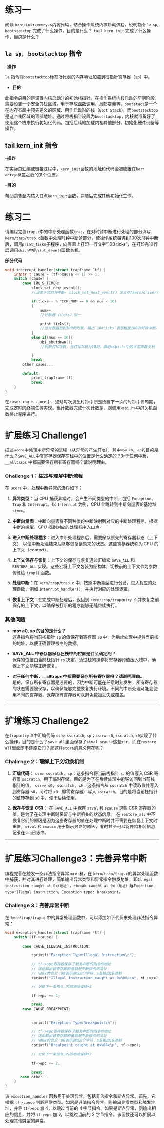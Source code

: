 # **练习一** 
阅读 `kern/init/entry.S`内容代码，结合操作系统内核启动流程，说明指令 `la` `sp`, `bootstacktop` 完成了什么操作，目的是什么？ `tail kern_init` 完成了什么操作，目的是什么？
## **`la sp, bootstacktop` 指令** 
-**操作**

 `la` 指令将`bootstacktop`标签所代表的内存地址加载到栈指针寄存器（`sp`）中。

- **目的**

 此指令的目的是设置内核启动时的初始栈指针。在操作系统内核启动的早期阶段，需要设置一个安全的栈区域，用于存放函数调用、局部变量等。`bootstack`是一个在内存布局中预先定义的区域，用作启动时的栈（`Boot Stack`），而`bootstacktop`是这个栈区域的顶部地址。通过将栈指针设置为`bootstacktop`，内核就准备好了使用这个栈来执行初始化代码，包括后续的加载内核其他部分、初始化硬件设备等操作。

## **tail kern_init 指令**
-**操作**

 在实际的汇编或链接过程中，`kern_init`函数的地址和代码会被放置在`kern entry`:标签之后的某个位置。

-**目的**

 帮助跳转至内核入口点`kern_init`函数，并随后完成其他初始化工作。

# **练习二** 

请编程完善`trap.c`中的中断处理函数`trap`，在对时钟中断进行处理的部分填写`kern/trap/trap.c`函数中处理时钟中断的部分，使操作系统每遇到100次时钟中断后，调用`print_ticks`子程序，向屏幕上打印一行文字“100 ticks”，在打印完10行后调用`sbi.h`中的`shut_down()`函数关机。

**部分代码**

```c
void interrupt_handler(struct trapframe `tf) {
    intptr_t cause = (tf->cause << 1) >> 1;
    switch (cause) {  
        case IRQ_S_TIMER:
            clock_set_next_event();
            //设置下次时钟中断- clock_set_next_event() 定义在/kern/driver/clock.c

            if(ticks++ % TICK_NUM == 0 && num < 10)
            {
                num++;
                //计数器（ticks）加一

                print_ticks();
                //当计数器加到100的时候，输出`100ticks`表示触发100次时钟中断，同时打印次数（num）加一
            }
            else if(num == 10){
                sbi_shutdown();
                //判断打印次数，当打印次数为10时，调用<sbi.h>中的关机函数关机

            }
            break;
        other cases...

        default:
            print_trapframe(tf);
            break;
    }
}

```
在`case: IRQ_S_TIMER`中，通过每次发生时钟中断是设置下一次的时钟中断周期，完成定时的终端任务实现。当计数器完成十次计数是，则调用`<sbi.h>`中的关机函数终止程序进行。

# **扩展练习 Challenge1** 
描述`ucore`中处理中断异常的流程（从异常的产生开始），其中`mov` `a0`，`sp`的目的是什么？`SAVE_ALL`中寄寄存器保存在栈中的位置是什么确定的？对于任何中断，`__alltraps` 中都需要保存所有寄存器吗？请说明理由。

### Challenge 1：描述与理解中断流程

在 `ucore` 中，处理中断异常的流程如下：

1. **异常类型**：当 CPU 捕获异常时，会产生不同类型的中断，包括 `Exception`、`Trap` 和 `Interrupt`。以 `Interrupt` 为例，CPU 会跳转到中断向量表的基地址 `stvec`。

2. **中断向量表**：中断向量表将不同种类的中断映射到对应的中断处理程序。根据中断的类型，CPU 找到对应的处理程序入口点。

3. **进入中断处理程序**：进入中断处理程序后，需要保存原先的寄存器状态（上下文），以便中断处理结束后能够恢复到原来的状态。这些寄存器统称为 CPU 的上下文（context）。

4. **上下文保存与恢复**：上下文的保存与恢复通过汇编宏 `SAVE_ALL` 和 `RESTORE_ALL` 实现。这些宏将上下文包装为结构体，切换前的上下文作为参数传递给 `trap()` 函数。

5. **处理中断**：在 `kern/trap/trap.c` 中，按照中断类型进行分发，进入相应的处理函数，例如 `interrupt_handler()`，并执行对应的处理逻辑。

6. **恢复上下文**：在完成中断处理后，返回到 `kern/trap/trapentry.S` 并恢复之前保存的上下文，以确保被打断的程序能够无缝继续执行。

### 其他问题

- **mov a0, sp 的目的是什么？**  
  这条指令将当前栈指针 `sp` 的值保存到寄存器 `a0` 中，为后续处理中提供当前栈的地址，以便正确管理栈中的数据。

- **SAVE_ALL 中寄存器保存在栈中的位置是什么确定的？**  
  保存的位置由当前栈指针 `sp` 决定，通过栈的操作将寄存器的值压入栈中，确保上下文能够正确恢复。

- **对于任何中断，__alltraps 中都需要保存所有寄存器吗？请说明理由。**  
  是的，保存所有寄存器是必要的，因为中断可能在任意时刻发生，所有寄存器的状态需要被保存，以确保能够完整恢复执行环境。不同的中断处理可能会使用不同的寄存器，保存所有寄存器可以避免数据丢失或覆盖。

---


# **扩增练习 Challenge2** 
在`trapentry.S`中汇编代码 `csrw sscratch`, `sp`；`csrrw s0`, `sscratch`, `x0`实现了什么操作，目的是什么？`save all`里面保存了`stval scause`这些`csr`，而在`restore all`里面却不还原它们？那这样`store`的意义何在呢？
### Challenge 2：理解上下文切换机制

1. **汇编代码**：
    `csrw sscratch, sp`：这条指令将当前栈指针 `sp` 的值写入 CSR 寄存器 `sscratch`，用于临时存储。目的是为了在后续处理中能够访问到当前栈指针的值。
    `csrrw s0, sscratch, x0`：这条指令从 `sscratch` 中读取值并写入到寄存器 `s0`，同时将 `x0`（即零寄存器）写入 `sscratch`。目的是将当前栈指针的值转存到 `s0` 中，便于后续使用。

2. **保存与恢复 CSR**：
    在 `SAVE_ALL` 中保存 `stval` 和 `scause` 这些 CSR 寄存器的值，是为了在处理中断时保留与中断相关的状态信息。
    在 `restore_all` 中不恢复它们的原因是因为这些寄存器的值在处理中断时并不需要在恢复上下文时重置。`stval` 和 `scause` 用于指示异常的原因，有时甚至可以将异常相关信息记录在`log`日志中。

---


# **扩展练习Challenge3：完善异常中断** 
编程完善在触发一条非法指令异常 `mret`和，在 `kern/trap/trap.c`的异常处理函数中捕获，并对其进行处理，简单输出异常类型和异常指令触发地址，即`Illegal instruction caught at 0x(地址)`，`ebreak caught at 0x（地址）`与`Exception type:Illegal instruction`，`Exception type: breakpoint`。


### Challenge 3：完善异常中断

在 `kern/trap/trap.c` 中的异常处理函数中，可以添加如下代码来处理非法指令异常：

```c
void exception_handler(struct trapframe *tf) {
    switch (tf->cause) {
       
        case CAUSE_ILLEGAL_INSTRUCTION:

            cprintf("Exception Type:Illegal Instruction\n");

            // tf->epc寄存器保存了触发中断的指令的地址
            // 因此输出该寄存器的值就是中断指令的地址
            // %08x的含义：08表示输出8个字符，x是输出16进制
            cprintf("Illegal Instruction caught at 0x%08x\n", tf->epc);
            
            // 记录下一条指令,内部地址偏移+4

            tf->epc += 4;

            break;
        case CAUSE_BREAKPOINT:

            
            cprintf("Exception Type:Breakpoint\n");

            // tf->epc寄存器保存了触发中断的指令的地址
            // 因此输出该寄存器的值就是中断指令的地址
            // %08x的含义：08表示输出8个字符，x是输出16进制
            cprintf("Breakpoint caught at 0x%08x\n", tf->epc);
            
            // 记录下一条指令,内部地址偏移+2
            
            tf->epc += 2;
            
            break;
       case other...
    }
}

```

该 `exception_handler` 函数用于处理异常，包括非法指令和断点异常。首先，它根据 `tf->cause` 判断异常类型。如果是非法指令异常，则输出异常类型和触发地址，并将 `tf->epc` 加 4，以跳过当前的 4 字节指令。如果是断点异常，则输出相应的信息，并将 `tf->epc` 加 2，以跳过当前的 2 字节指令。该函数还可以扩展以处理其他类型的异常。

